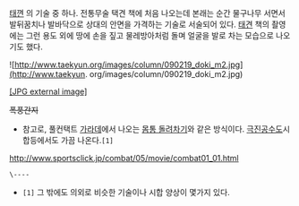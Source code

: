 [태껸](%ED%83%9C%EA%BB%B8.md) 의 기술 중 하나. 전통무술 택견 책에 처음 나오는데 본래는 순간 물구나무 서면서
발뒤꿈치나 발바닥으로 상대의 안면을 가격하는 기술로 서술되어 있다. [태견](%ED%83%9C%EA%B2%AC.md) 책의 촬영에는
그런 용도 외에 땅에 손을 짚고 물레방아처럼 돌며 얼굴을 발로 차는 모습으로 나오기도 했다.  

![http://www.taekyun.org/images/column/090219_doki_m2.jpg](http://www.taekyun.
org/images/column/090219_doki_m2.jpg)

[[JPG external
image]](http://www.taekyun.org/images/column/090219_doki_m2.jpg)

<del>폭풍간지</del>

  * 참고로, 풀컨택트 [가라데](%EA%B0%80%EB%9D%BC%EB%8D%B0.md)에서 나오는 [몸통 돌려차기](%EB%AA%B8%ED%86%B5%20%EB%8F%8C%EB%A0%A4%EC%B0%A8%EA%B8%B0.md)와 같은 방식이다. [극진공수도](%EA%B7%B9%EC%A7%84%EA%B3%B5%EC%88%98%EB%8F%84.md)시합등에서도 가끔 나온다.`[1]`  

<http://www.sportsclick.jp/combat/05/movie/combat01_01.html>

`\----`

  * `[1]` 그 밖에도 의외로 비슷한 기술이나 시합 양상이 몇가지 있다.

